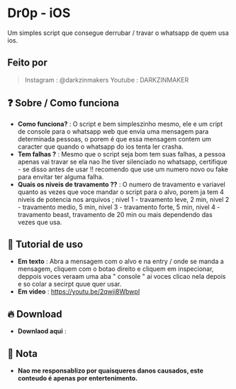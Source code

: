 # Dr0p - iOS
Um simples script que consegue derrubar / travar o whatsapp de quem usa ios.


## Feito por

> Instagram : @darkzinmakers
> Youtube : DARKZINMAKER




## ❓ Sobre / Como funciona

-  **Como funciona?** : O script e bem simpleszinho mesmo, ele e um cript de console para o whatsapp web que envia uma mensagem para determinada pessoas, o porem é que essa mensagem contem um caracter que quando o whatsapp do ios tenta ler crasha.
-  **Tem falhas ?** : Mesmo que o script seja bom tem suas falhas, a pessoa apenas vai travar se ela nao lhe tiver silenciado no whatsapp, certifique - se disso antes de usar !! recomendo que use um numero novo ou fake para envitar ter alguma falha.
-  **Quais os niveis de travamento ??** : O numero de travamento e variavel quanto as vezes que voce mandar o script para o alvo, porem ja tem 4 niveis de potencia nos arquivos ; nivel 1 - travamento leve, 2 min, nivel 2 - travamento medio, 5 min, nivel 3 - travamento forte, 5 min, nivel 4 - travamento beast, travamento de 20 min ou mais dependendo das vezes que usa.





  ## 📔 Tutorial de uso

  - **Em texto** : Abra a mensagem com o alvo e na entry / onde se manda a mensagem, cliquem com o botao direito e cliquem em inspecionar, deppois voces veraam uma aba " console " ai voces clicao nela depois e so colar a secirpt quue quer usar.
  - **Em video** : https://youtu.be/2qwji8WbwpI





## 🔥 Download

- **Downlaod aqui** :

  >  





## 🛂 Nota

- **Nao me responsablizo por quaisqueres danos causados, este conteudo é apenas por entertenimento.**




  
